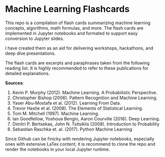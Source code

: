# Machine Learning Flashcards

This repo is a compilation of flash cards summarizing machine learning concepts, algorithms, math formulas, and more. The flash cards are implemented in Jupyter notebooks and formated to support easy conversion to Jupyter slides.

I have created them as an aid for delivering workshops, hackathons, and deep dive presentations.

The flash cards are excerpts and paraphrases taken from the following reading list. It is highly recommended to refer to these publications for detailed explanations.


__Sources__:

1.  Kevin P. Murphy (2012). Machine Learning. A Probabilistic Perspective.
2.  Christopher Bishop (2006). Pattern Recognition and Machine Learning.
3.  Yaser Abu-Mostafa et al. (2012). Learning From Data.
4.  Trevor Hastie et al. (2008). The Elements of Statistical Learning.
5.  Tom M. Mitchell (1997). Machine Learning.
6.  Ian Goodfellow, Yoshoua Bengio, Aaron Courville (2016). Deep Learning.
7.  Dimitri P. Bertsekas, John N. Tsitsiklis (2008). Introduction to Probability
8.  Sebastian Raschka et. al. (2017). Python Machine Learning

Since Github can be finicky with rendering Jupyter notebooks, especially ones with extensive LaTex content, it is recommend to clone the repo and render the notebooks in your local Jupyter runtime.
